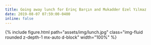 ```yaml
---
title: Going away lunch for Erinç Barçın and Mukadder Ezel Yılmaz
date: 2019-08-07 07:59:00-0400
inline: false
---
```


{% include figure.html path="assets/img/lunch.jpg" class="img-fluid rounded z-depth-1 mx-auto d-block" width="100%" %}
